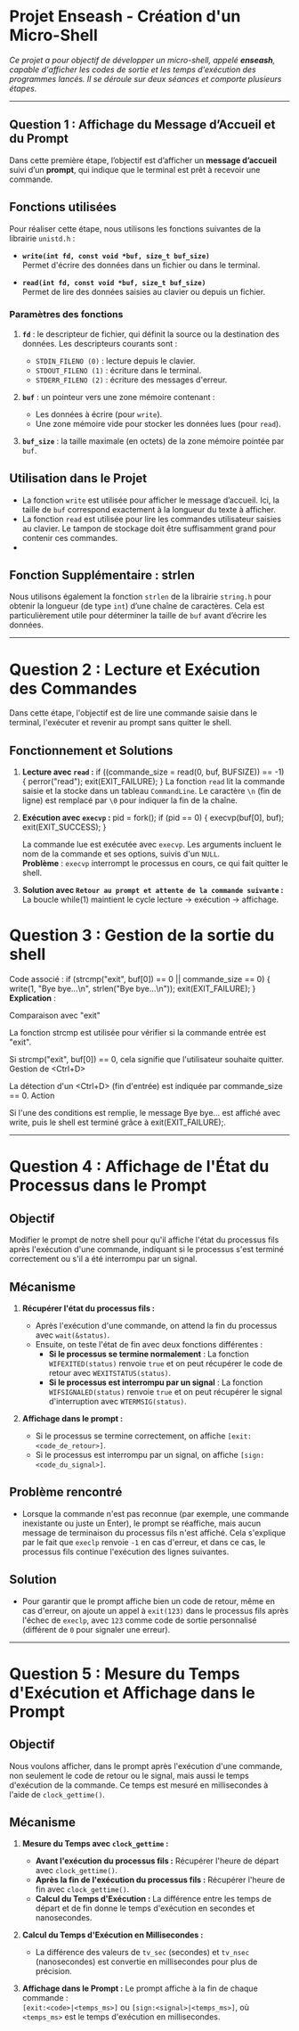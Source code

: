 # **Projet Enseash - Création d'un Micro-Shell**

*Ce projet a pour objectif de développer un micro-shell, appelé **enseash**, capable d'afficher les codes de sortie et les temps d'exécution des programmes lancés. Il se déroule sur deux séances et comporte plusieurs étapes.*

---

## **Question 1 : Affichage du Message d’Accueil et du Prompt**

Dans cette première étape, l’objectif est d’afficher un **message d’accueil** suivi d’un **prompt**, qui indique que le terminal est prêt à recevoir une commande.


## **Fonctions utilisées**

Pour réaliser cette étape, nous utilisons les fonctions suivantes de la librairie `unistd.h` :

- **`write(int fd, const void *buf, size_t buf_size)`**  
  Permet d'écrire des données dans un fichier ou dans le terminal.

- **`read(int fd, const void *buf, size_t buf_size)`**  
  Permet de lire des données saisies au clavier ou depuis un fichier.


### **Paramètres des fonctions**

1. **`fd`** : le descripteur de fichier, qui définit la source ou la destination des données. Les descripteurs courants sont :  
   - `STDIN_FILENO (0)` : lecture depuis le clavier.  
   - `STDOUT_FILENO (1)` : écriture dans le terminal.  
   - `STDERR_FILENO (2)` : écriture des messages d'erreur.  

2. **`buf`** : un pointeur vers une zone mémoire contenant :  
   - Les données à écrire (pour `write`).  
   - Une zone mémoire vide pour stocker les données lues (pour `read`).  

3. **`buf_size`** : la taille maximale (en octets) de la zone mémoire pointée par `buf`.


## **Utilisation dans le Projet**

- La fonction `write` est utilisée pour afficher le message d’accueil. Ici, la taille de `buf` correspond exactement à la longueur du texte à afficher.
- La fonction `read` est utilisée pour lire les commandes utilisateur saisies au clavier. Le tampon de stockage doit être suffisamment grand pour contenir ces commandes.
- 
## **Fonction Supplémentaire : strlen**

Nous utilisons également la fonction `strlen` de la librairie `string.h` pour obtenir la longueur (de type `int`) d’une chaîne de caractères. Cela est particulièrement utile pour déterminer la taille de `buf` avant d’écrire les données.


---

# **Question 2 : Lecture et Exécution des Commandes**

Dans cette étape, l'objectif est de lire une commande saisie dans le terminal, l'exécuter et revenir au prompt sans quitter le shell.  

## **Fonctionnement et Solutions**
1. **Lecture avec `read` :**
   if ((commande_size = read(0, buf, BUFSIZE)) == -1) {
    perror("read");
    exit(EXIT_FAILURE);
}
   La fonction `read` lit la commande saisie et la stocke dans un tableau `CommandLine`. Le caractère `\n` (fin de ligne) est remplacé par `\0` pour indiquer la fin de la chaîne.  

2. **Exécution avec `execvp` :**
   pid = fork();
if (pid == 0) {
    execvp(buf[0], buf);
    exit(EXIT_SUCCESS);
}

   La commande lue est exécutée avec `execvp`. Les arguments incluent le nom de la commande et ses options, suivis d'un `NULL`.  
    **Problème** : `execvp` interrompt le processus en cours, ce qui fait quitter le shell.  

3. **Solution avec `Retour au prompt et attente de la commande suivante` :**  
  La boucle while(1) maintient le cycle lecture → exécution → affichage.

# **Question 3 : Gestion de la sortie du shell**
Code associé :
if (strcmp("exit", buf[0]) == 0 || commande_size == 0) {
    write(1, "Bye bye...\n", strlen("Bye bye...\n"));
    exit(EXIT_FAILURE);
}
**Explication** :

Comparaison avec "exit"

La fonction strcmp est utilisée pour vérifier si la commande entrée est "exit".

Si strcmp("exit", buf[0]) == 0, cela signifie que l'utilisateur souhaite quitter.
Gestion de <Ctrl+D>

La détection d'un <Ctrl+D> (fin d'entrée) est indiquée par commande_size == 0.
Action

Si l'une des conditions est remplie, le message Bye bye... est affiché avec write, puis le shell est terminé grâce à exit(EXIT_FAILURE);.

---
# **Question 4 : Affichage de l'État du Processus dans le Prompt**

## Objectif
Modifier le prompt de notre shell pour qu'il affiche l'état du processus fils après l'exécution d'une commande, indiquant si le processus s'est terminé correctement ou s'il a été interrompu par un signal.

## Mécanisme

1. **Récupérer l'état du processus fils :**
   - Après l'exécution d'une commande, on attend la fin du processus avec `wait(&status)`.
   - Ensuite, on teste l'état de fin avec deux fonctions différentes :
     - **Si le processus se termine normalement** : La fonction `WIFEXITED(status)` renvoie `true` et on peut récupérer le code de retour avec `WEXITSTATUS(status)`.
     - **Si le processus est interrompu par un signal** : La fonction `WIFSIGNALED(status)` renvoie `true` et on peut récupérer le signal d'interruption avec `WTERMSIG(status)`.

2. **Affichage dans le prompt :**
   - Si le processus se termine correctement, on affiche `[exit:<code_de_retour>]`.
   - Si le processus est interrompu par un signal, on affiche `[sign:<code_du_signal>]`.

## Problème rencontré

- Lorsque la commande n'est pas reconnue (par exemple, une commande inexistante ou juste un Enter), le prompt se réaffiche, mais aucun message de terminaison du processus fils n'est affiché. Cela s'explique par le fait que `execlp` renvoie `-1` en cas d'erreur, et dans ce cas, le processus fils continue l'exécution des lignes suivantes.

## Solution

- Pour garantir que le prompt affiche bien un code de retour, même en cas d'erreur, on ajoute un appel à `exit(123)` dans le processus fils après l'échec de `execlp`, avec `123` comme code de sortie personnalisé (différent de `0` pour signaler une erreur).















---

# **Question 5 : Mesure du Temps d'Exécution et Affichage dans le Prompt**

## Objectif
Nous voulons afficher, dans le prompt après l'exécution d'une commande, non seulement le code de retour ou le signal, mais aussi le temps d'exécution de la commande. Ce temps est mesuré en millisecondes à l'aide de `clock_gettime()`.

## Mécanisme

1. **Mesure du Temps avec `clock_gettime` :**
   - **Avant l'exécution du processus fils :** Récupérer l'heure de départ avec `clock_gettime()`.
   - **Après la fin de l'exécution du processus fils :** Récupérer l'heure de fin avec `clock_gettime()`.
   - **Calcul du Temps d'Exécution :** La différence entre les temps de départ et de fin donne le temps d'exécution en secondes et nanosecondes.

2. **Calcul du Temps d'Exécution en Millisecondes :**
   - La différence des valeurs de `tv_sec` (secondes) et `tv_nsec` (nanosecondes) est convertie en millisecondes pour plus de précision.

3. **Affichage dans le Prompt :**
   Le prompt affiche à la fin de chaque commande :  
   `[exit:<code>|<temps_ms>]` ou `[sign:<signal>|<temps_ms>]`, où `<temps_ms>` est le temps d'exécution en millisecondes.


